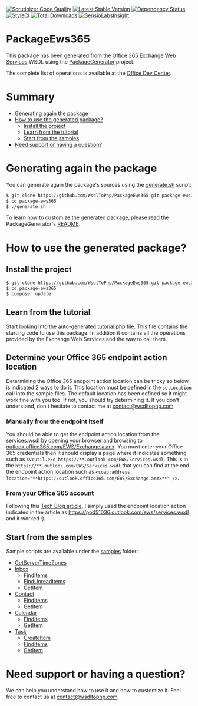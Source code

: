 [![Scrutinizer Code Quality](https://scrutinizer-ci.com/g/WsdlToPhp/PackageEws365/badges/quality-score.png?b=develop)](https://scrutinizer-ci.com/g/WsdlToPhp/PackageEws365/?branch=develop)
[![Latest Stable Version](https://poser.pugx.org/wsdltophp/package-ews365/v/stable)](https://packagist.org/packages/wsdltophp/package-ews365)
[![Dependency Status](https://www.versioneye.com/user/projects/55fc8608ddc3cf0014000209/badge.svg)](https://www.versioneye.com/user/projects/55fc8608ddc3cf0014000209)
[![StyleCI](https://styleci.io/repos/41913278/shield)](https://styleci.io/repos/41913278)
[![Total Downloads](https://poser.pugx.org/wsdltophp/package-ews365/downloads)](https://packagist.org/packages/wsdltophp/package-ews365)
[![SensioLabsInsight](https://insight.sensiolabs.com/projects/fca54b99-a6f2-4ed8-97c7-cb1cbe437c66/mini.png)](https://insight.sensiolabs.com/projects/fca54b99-a6f2-4ed8-97c7-cb1cbe437c66)

# PackageEws365
This package has been generated from the [Office 365 Exchange Web Services](wsdl/services.wsdl) WSDL using the [PackageGenerator](https://github.com/WsdlToPhp/PackageGenerator) project.

The complete list of operations is available at the [Office Dev Center](https://msdn.microsoft.com/fr-fr/library/office/bb409286(v=exchg.150).aspx).

# Summary
- [Generating again the package](#generating-again-the-package)
- [How to use the generated package?](#how-to-use-the-generated-package)
    - [Install the project](#install-the-project)
    - [Learn from the tutorial](#learn-from-the-tutorial)
    - [Start from the samples](#start-from-the-samples)
- [Need support or having a question?](#need-support-or-having-a-question)

# Generating again the package
You can generate again the package's sources using the [generate.sh](generate.sh) script:
```bash
$ git clone https://github.com/WsdlToPhp/PackageEws365.git package-ews365
$ cd package-ews365
$ ./generate.sh
```
To learn how to customize the generated package, please read the PackageGenerator's [README](https://github.com/WsdlToPhp/PackageGenerator/blob/master/README.md).

# How to use the generated package?

## Install the project
```bash
$ git clone https://github.com/WsdlToPhp/PackageEws365.git package-ews365
$ cd package-ews365
$ composer update
```

## Learn from the tutorial
Start looking into the auto-generated [tutorial.php](tutorial.php) file. This file contains the starting code to use this package. In addition it contains all the operations provided by the Exchange Web Services and the way to call them.

## Determine your Office 365 endpoint action location
Determining the Office 365 endpoint action location can be tricky so below is indicated 2 ways to do it. This location must be defined in the `setLocation` call into the sample files.
The default location has been defined so it might work fine with you too. If not, you should try determining it. If you don't understand, don't hesitate to contact me at contact@wsdltophp.com. 

### Manually from the endpoint itself
You should be able to get the endpoint action location from the services.wsdl by opening your browser and browsing to [outlook.office365.com/EWS/Exchange.asmx](https://outlook.office365.com/EWS/Exchange.asmx).
You must enter your Office 365 credentials then it should display a page where it indicates something such as `svcutil.exe https://**.outlook.com/EWS/Services.wsdl`.
This is in the `https://**.outlook.com/EWS/Services.wsdl` that you can find at the end the endpoint action location such as `<soap:address location="**https://outlook.office365.com/EWS/Exchange.asmx**" />`.

### From your Office 365 account
Following this [Tech Blog article](http://blog.skysoft-is.com/?p=78), I simply used the endpoint location action indicated in the article as https://pod51036.outlook.com/ews/services.wsdl and it worked :).

## Start from the samples
Sample scripts are available under the [samples](samples) folder:

- [GetServerTimeZones](samples/GetServerTimeZones.php)
- [Inbox](samples/inbox)
    - [FindItems](samples/inbox/FindItems.php)
    - [FindUnreadItems](samples/inbox/FindUnreadItems.php)
    - [GetItem](samples/inbox/GetItem.php)
- [Contact](samples/contact)
    - [FindItems](samples/contact/FindItems.php)
    - [GetItem](samples/contact/GetItem.php)
- [Calendar](samples/calendar)
    - [FindItems](samples/calendar/FindItems.php)
    - [GetItem](samples/calendar/GetItem.php)
- [Task](samples/task)
    - [CreateItem](samples/task/CreateItem.php)
    - [FindItems](samples/task/FindItems.php)
    - [GetItem](samples/task/GetItem.php)

# Need support or having a question?
We can help you understand how to use it and how to customize it. Feel free to contact us at contact@wsdltophp.com.
